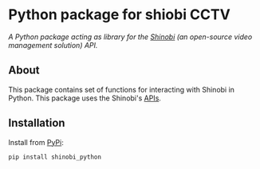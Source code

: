 # Python package for shiobi CCTV
_A Python package acting as library for the [Shinobi](https://gitlab.com/Shinobi-Systems/Shinobi) (an open-source video management 
solution) API._


## About
This package contains set of functions for interacting with Shinobi in Python. This package uses the Shinobi's [APIs](https://shinobi.video/docs/api).


## Installation
Install from [PyPi](https://pypi.org/project/shinobi-client/):
```bash
pip install shinobi_python
```
